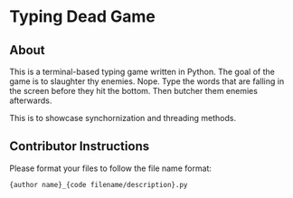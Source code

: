 Typing Dead Game
===========

About
----
This is a terminal-based typing game written in Python. 
The goal of the game is to slaughter thy enemies. Nope. Type the words that are falling
in the screen before they hit the bottom. Then butcher them enemies afterwards.

This is to showcase synchornization and threading methods.

Contributor Instructions
--------------------
Please format your files to follow the file name format:

	{author name}_{code filename/description}.py




